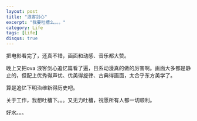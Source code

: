 ```yaml
---
layout: post
title: "浪客剑心"
excerpt: "我要吐槽么。。。"
category: Life
tags: [Life]
disqus: true
---
```



把电影看完了，还真不错，画面和动感、音乐都大赞。

晚上又把ova 浪客剑心追忆篇看了遍，日系动漫真的做的厉害啊。画面大多都是静止的，但配上优秀得声优、优美得旋律、古典得画面，太合乎东方美学了。

算是追忆下明治维新得历史吧。

关于工作，我想吐槽下。。。又无力吐槽，祝愿所有人都一切顺利。

好水。。。
